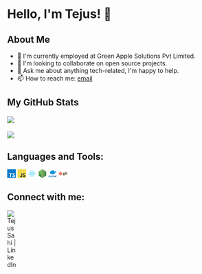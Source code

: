 # Hello, I'm Tejus! 👋

## About Me
- 🏢 I'm currently employed at Green Apple Solutions Pvt Limited.
- 👯 I'm looking to collaborate on open source projects.
- 💬 Ask me about anything tech-related, I'm happy to help.
- 📫 How to reach me: [email]

[email]: tejussahi07@gmail.com

## My GitHub Stats
<a href="https://github-readme-stats.vercel.app/api?username=tejus07">
  <img height=200 align="center" src="https://github-readme-stats.vercel.app/api?username=tejus07&theme=github_dark_dimmed" />
</a>
<br><br>
<a href="https://github-readme-stats.vercel.app/api/top-langs?username=tejus07">
  <img height=200 align="center" src="https://github-readme-stats.vercel.app/api/top-langs?username=tejus07&layout=compact&langs_count=8&card_width=440&theme=github_dark_dimmed" />
</a>

## Languages and Tools:

<code><img height="20" src="https://raw.githubusercontent.com/github/explore/main/topics/typescript/typescript.png"></code>
<code><img height="20" src="https://raw.githubusercontent.com/github/explore/main/topics/javascript/javascript.png"></code>
<code><img height="20" src="https://raw.githubusercontent.com/github/explore/main/topics/react/react.png"></code>
<code><img height="20" src="https://raw.githubusercontent.com/github/explore/main/topics/nodejs/nodejs.png"></code>
<code><img height="20" src="https://raw.githubusercontent.com/github/explore/main/topics/docker/docker.png"></code>
<code><img height="20" src="https://raw.githubusercontent.com/github/explore/main/topics/git/git.png"></code>

## Connect with me:

[<img align="left" alt="Tejus Sahi | LinkedIn" width="22px" src="https://upload.wikimedia.org/wikipedia/commons/e/e9/Linkedin_icon.svg" />][linkedin]

[linkedin]: https://linkedin.com/in/tejussahi/
<!--
**tejus07/tejus07** is a ✨ _special_ ✨ repository because its `README.md` (this file) appears on your GitHub profile.

Here are some ideas to get you started:

- 🔭 I’m currently working on ...
- 🌱 I’m currently learning ...
- 👯 I’m looking to collaborate on ...
- 🤔 I’m looking for help with ...
- 💬 Ask me about ...
- 📫 How to reach me: ...
- 😄 Pronouns: ...
- ⚡ Fun fact: ...
-->
